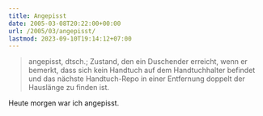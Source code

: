 ```yaml
---
title: Angepisst
date: 2005-03-08T20:22:00+00:00
url: /2005/03/angepisst/
lastmod: 2023-09-10T19:14:12+07:00
---
```

> angepisst, dtsch.; Zustand, den ein Duschender erreicht, wenn er bemerkt, dass sich kein Handtuch auf dem Handtuchhalter befindet und das nächste Handtuch-Repo in einer Entfernung doppelt der Hauslänge zu finden ist.

Heute morgen war ich angepisst.
